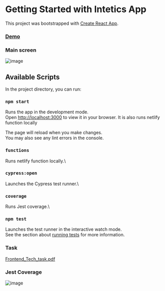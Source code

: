 # Getting Started with Intetics App

This project was bootstrapped with [Create React App](https://github.com/facebook/create-react-app).

### [Demo](https://intetics.netlify.app/)

### Main screen

![image](https://user-images.githubusercontent.com/6331352/224481301-2a0a5ca9-6cc7-49b9-a178-8e662154730d.png)


## Available Scripts

In the project directory, you can run:

### `npm start`

Runs the app in the development mode.\
Open [http://localhost:3000](http://localhost:3000) to view it in your browser.
It is also runs netlify function locally

The page will reload when you make changes.\
You may also see any lint errors in the console.


### `functions`

Runs netlify function locally.\

### `cypress:open`

Launches the Cypress test runner.\

### `coverage`

Runs Jest coverage.\


### `npm test`

Launches the test runner in the interactive watch mode.\
See the section about [running tests](https://facebook.github.io/create-react-app/docs/running-tests) for more information.

### Task

[Frontend_Tech_task.pdf](https://github.com/bacujlebc/Intetics/files/10948337/Frontend_Tech_task.pdf)

### Jest Coverage

![image](https://user-images.githubusercontent.com/6331352/224481165-80bf37f7-829e-412d-b811-b7880f02d2b2.png)


